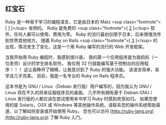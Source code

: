 ## 红宝石

Ruby 是一种易于学习的编程语言，它是由日本的 Matz &lt;sup class="footnote"&gt;[ [1](#_footnotedef_1 "View footnote.") ]&lt;/sup&gt; 发明的。 Ruby 是免费的 &lt;sup class="footnote"&gt;[ [2](#_footnotedef_2 "View footnote.") ]&lt;/sup&gt; 软件，任何人都可以使用，费用为零。 Ruby 的流行最初仅限于日本，后来慢慢流传到世界其他地方。 随着 Ruby on Rails &lt;sup class="footnote"&gt;[ [3](#_footnotedef_3 "View footnote.") ]&lt;/sup&gt; 的出现，情况发生了变化，这是一个用 Ruby 编写的流行的 Web 开发框架。

当我开始用 Ruby 编程时，我感到很兴奋。 我的第一个应用程序是为我妈妈（一位老师）设计的学生排名软件。 我仅用 32 行就能编写基于控制台的应用程序！！！ 这让我睁开了眼睛，让我意识到了 Ruby 的强大功能。 该语言简单，易学且几乎完美。 目前，我是一名专业的 Ruby on Rails 程序员。

这本书是为 GNU / Linux（Debian 发行版）用户编写的，因为我认为 GNU / Linux 将在不久的将来征服程序员的桌面。 几乎所有拥有基于 Debian GNU / Linux 发行版的人都应该在尝试使用本书学习 Ruby 时感到宾至如归。 如果您使用的是 Solaris，OSX 或 Windows 等其他操作系统，请联系您的操作系统帮助渠道，以了解如何安装或开始使用 Ruby。 您也可以访问 [http://ruby-lang.org](http://ruby-lang.org) 了解 Ruby 入门。